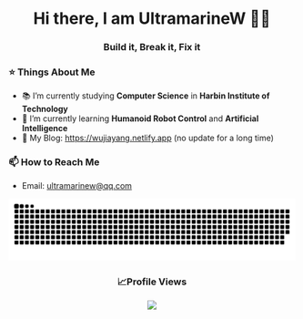 <h1 align="center">Hi there, I am UltramarineW 👨‍💻</h1>
<h3 align="center">Build it, Break it, Fix it</h3>


### :star: Things About Me
- 📚 I’m currently studying **Computer Science** in **Harbin Institute of Technology**
- 🌱 I’m currently learning **Humanoid Robot Control** and **Artificial Intelligence**
- 📒 My Blog: https://wujiayang.netlify.app (no update for a long time)
</p>

### 📫 How to Reach Me
- Email: ultramarinew@qq.com




<p align="center">
  <img alt="github contribution grid snake animation" src="https://raw.githubusercontent.com/UltramarineW/UltramarineW/output/github-contribution-grid-snake.svg">
</p>

<h3 align="center">📈Profile Views</h3>
<p align="center">
  <img src="https://profile-counter.glitch.me/UltramarineW/count.svg" />
</p>

